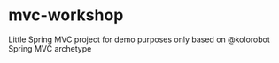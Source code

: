 # mvc-workshop
Little Spring MVC project for demo purposes only based on @kolorobot Spring MVC archetype
